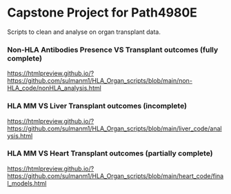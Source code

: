 # Capstone Project for Path4980E

Scripts to clean and analyse on organ transplant data.

### Non-HLA Antibodies Presence VS Transplant outcomes (fully complete)
https://htmlpreview.github.io/?https://github.com/sulmanm1/HLA_Organ_scripts/blob/main/non-HLA_code/nonHLA_analysis.html
### HLA MM VS Liver Transplant outcomes (incomplete)
https://htmlpreview.github.io/?https://github.com/sulmanm1/HLA_Organ_scripts/blob/main/liver_code/analysis.html
### HLA MM VS Heart Transplant outcomes (partially complete)
https://htmlpreview.github.io/?https://github.com/sulmanm1/HLA_Organ_scripts/blob/main/heart_code/final_models.html
